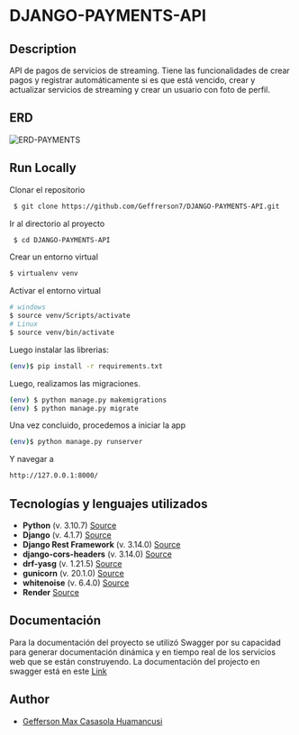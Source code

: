 # DJANGO-PAYMENTS-API

## Description
API de pagos de servicios de streaming. Tiene las funcionalidades de crear pagos y registrar automáticamente si es que está vencido, crear y actualizar servicios de streaming y crear un usuario con foto de perfil.

## ERD
![ERD-PAYMENTS](https://user-images.githubusercontent.com/61089189/230165506-7258dc3b-a049-428c-9916-cafe94f197b6.png)

## Run Locally

Clonar el repositorio

```bash
 $ git clone https://github.com/Geffrerson7/DJANGO-PAYMENTS-API.git
```

Ir al directorio al proyecto

```bash
 $ cd DJANGO-PAYMENTS-API
```

Crear un entorno virtual

```sh
$ virtualenv venv
```

Activar el entorno virtual
```sh
# windows
$ source venv/Scripts/activate
# Linux
$ source venv/bin/activate
```

Luego instalar las librerias:

```sh
(env)$ pip install -r requirements.txt
```

Luego, realizamos las migraciones.
```sh
(env) $ python manage.py makemigrations
(env) $ python manage.py migrate
```

Una vez concluido, procedemos a iniciar la app
```sh
(env)$ python manage.py runserver
```
Y navegar a
```sh
http://127.0.0.1:8000/
```

## Tecnologías y lenguajes utilizados

* **Python** (v. 3.10.7) [Source](https://www.python.org/)
* **Django** (v. 4.1.7)  [Source](https://www.djangoproject.com/)
* **Django Rest Framework** (v. 3.14.0) [Source](https://www.django-rest-framework.org/)
* **django-cors-headers** (v. 3.14.0) [Source](https://pypi.org/project/django-cors-headers/)
* **drf-yasg** (v. 1.21.5) [Source](https://drf-yasg.readthedocs.io/en/stable/)
* **gunicorn** (v. 20.1.0) [Source](https://gunicorn.org/)
* **whitenoise** (v. 6.4.0) [Source](https://whitenoise.readthedocs.io/en/latest/)
* **Render**  [Source](https://render.com/docs/deploy-django)
## Documentación
Para la documentación del proyecto se utilizó Swagger por su capacidad para generar documentación dinámica y en tiempo real de los servicios web que se están construyendo.
La documentación del projecto en swagger está en este [Link](https://payments-api-yf4q.onrender.com/swagger/)


## Author
- [Gefferson Max Casasola Huamancusi](https://www.github.com/Geffrerson7)
